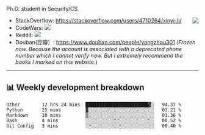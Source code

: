 Ph.D. student in Security/CS.

<img align="right" src="https://github-readme-stats.vercel.app/api?username=li-xin-yi&count_private=true&show_icons=true&hide_title=true&theme=tokyonight" />

- StackOverflow: https://stackoverflow.com/users/4710264/xinyi-li/
- CodeWars: [![](https://www.codewars.com/users/xy-li/badges/micro)](https://www.codewars.com/users/xy-li/)
- Reddit: [![](https://img.shields.io/reddit/user-karma/combined/xy-li?style=social)](https://www.reddit.com/user/xy-li/)
- Douban(豆瓣）: https://www.douban.com/people/yangzhou301  (*Frozen now. Because the account is associated with a deprecated phone number which I cannot verify now. But I extremely recommend the books I marked on this website.*)

---

## 📊 Weekly development breakdown

<!--START_SECTION:waka-->
```text
Other        12 hrs 24 mins  ███████████████████████▓░   94.37 % 
Python       25 mins         ▓░░░░░░░░░░░░░░░░░░░░░░░░   03.21 % 
Markdown     10 mins         ▒░░░░░░░░░░░░░░░░░░░░░░░░   01.36 % 
Bash         4 mins          ░░░░░░░░░░░░░░░░░░░░░░░░░   00.52 % 
Git Config   3 mins          ░░░░░░░░░░░░░░░░░░░░░░░░░   00.40 % 
```
<!--END_SECTION:waka-->
